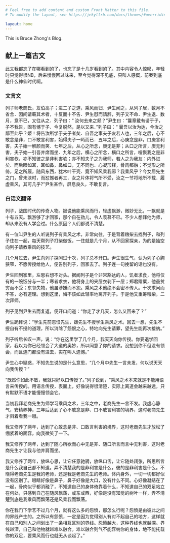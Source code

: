 ```yaml
---
# Feel free to add content and custom Front Matter to this file.
# To modify the layout, see https://jekyllrb.com/docs/themes/#overriding-theme-defaults

layout: home
---
```


This is Bruce Zhong's Blog.

## 献上一篇古文

此文我都忘了在哪看到的了，也忘了是十几岁看到的了。其中内容令人惊叹，年轻时只觉得很NB，后来慢慢回过味来，至今觉得深不见底，只叫人感慨，前秦到底是什么神仙时代啊。

### 文言文

列子师老商氏，友伯高子；进二子之道，乘风而归．尹生闻之，从列子居，数月不省舍．因间请蕲其术者，十反而十不告．尹生怼而请辞，列子又不命．尹生退．数月，意不已，又往从之．列子曰：“ 汝何去来之频？”尹生曰：“曩章戴有请于子，子不我告，固有憾于子．今复脱然，是以又来．”列子曰：“ 曩吾以汝为达，今汝之鄙至此乎？姬！将告汝所学于夫子者矣．自吾之事夫子友若人也，三年之后，心不敢念是非，口不敢言利害，始得夫子一眄而已．五年之后，心庚念是非，口庚言利害，夫子始一解颜而笑．七年之后，从心之所念，庚无是非；从口之所言，庚无利害，夫子始一引吾并席而坐．九年之后，横心之所念，横口之所言，嗖恢我之是非利害欤，亦不知彼之是非利害欤；亦不知夫子之为我师，若人之为我友：内外进矣．而后眼如耳，耳如鼻，鼻如口，无不同也．心凝形释，骨肉都融；不觉形之所倚，足之所履，随风东西，犹木叶干壳．竟不知风乘我邪？我乘风乎？今女居先生之门，曾未浃时，而怼憾者再三．女之片体将气所不受，汝之一节将地所不载．履虚乘风，其可几乎?”尹生甚怍，屏息良久，不敢复言。

### 白话文翻译

列子，战国时代的传奇人物。据说他能乘风而行，轻虚飘渺，微妙无比，一飘就是十有五天。飘游够了才回家，那个自在劲儿，令人羡慕不已。不少人想拜他为师，却从来没有人学会过。什么原因？人们都说不清楚。

有一位叫尹生的人听说列子有乘风之术，非常向往，于是背着粮柴去找列子，和列子住在一起，每天帮列子打柴做饭，一住就是几个月，从不回家探亲，为的是抽空向列子请教乘风的技艺。

几个月过去，尹生向列子探问过十次，列子总不开口。尹生很生气，认为列子心胸狭窄，不愿传授给他人，便告别列子，回家去了。列子连一句挽留的话也没有。

尹生回到家里，左思右想不对头。据闻列子是个非常豁达的人，饥者求食，他将仅有的一碗饭分与一半；寒者求衣，他将身上的夹层衣剥下一层；郑君赠粟，他虽贫穷而不受；东邻失物，他虽涉嫌而不怨。乘风之术他绝不会密不传人。十次求问而不答，必有道理。想到这里，悔不该如此轻率地离开列子。于是他又重筹粮柴，二次拜师。

列子见到尹生去而复返，便开口问道：“你走了才几天，怎么又回来了？”

尹生跪拜说：“学生先前怨恨先生，嫌先生不授学生乘风之术。回去一想，先生不授自有不授的道理，所以消除了怨恨之心，特地向先生请罪，望先生能再次接纳。”

列子听后长叹一声，说：“你在这里学了几个月，我天天向你传授。你要退学回家，我以为你已经领会了大道的奥妙，所以同意了你的请求。没想到你不但没有领会，而且连门都没有进去，实在叫人遗憾。”

尹生心中疑惑，不知先生说的是什么意思，“几个月中先生一言未发，何以说天天向我传授？”

“既然你如此不敏，我就只好以口传授了。”列子说到，“乘风之术本来就是不能用语言来传授的。用语言传授，表面上，好像说得很清楚，实际上离道会越来越远，只有默默不语才能慢慢领会它。

当初我拜老商先生为师学习乘风之术，三年之中，老商先生一言不发。我虚心静气，安精养神，三年后达到了心不敢念是非、口不敢言利害的境界，这时老商先生才斜着看我一眼。

我又修养了两年，达到了心敢念是非、口敢言利害的境界，这时老商先生才放松了绷紧着的面容，向我微笑了一下。

我又修养了两年，达到了随心所欲而心中无是非、随口所言而言中无利害，这时老商先生才让我与他并肩而坐。

我又修养了两年，放纵心思，让它任意驰骋，放纵口舌，让它随处闭张，所思所言是什么我自己都不知道。弄不清楚我的是非利害是什么，彼的是非利害是什么。不晓得老商先生是我的老师，还是我是老商先生的老师。体内身外，一切一切都好似没有区别了。眼睛好像是鼻子，鼻子好像是大口，没有什么不同。心好像凝结在了一起，骨肉似乎都消融了，不知道自己的身体倚靠着什么，不知道自己的双足站立在何处，只感到自己在随风飘荡，或东或西，好像是没有知觉的树叶一样，弄不清楚到底是我乘风而飘荡还是风乘我而飘荡。

你在我门下学艺不过几个月，就有这么多的怨愤，那怎么行呢？怨愤是由彼此之间的界线产生的。之所以有怨愤，一定是因为觉得别人有对不起自己的地方，这样就在自己和别人之间划出了一条相互区别的界线。怨愤越大，这种界线也就越深。界线越深，自己和他物就越难以融合。难以融合则气不能容纳你的身体，地不能托载你的双足，要乘风而行也就无从谈起了。”

